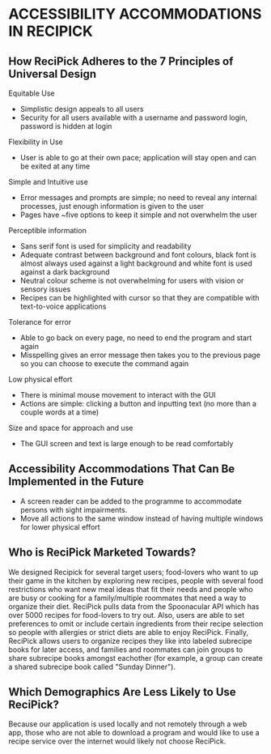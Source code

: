 # ACCESSIBILITY ACCOMMODATIONS IN RECIPICK 

## How ReciPick Adheres to the 7 Principles of Universal Design
Equitable Use
- Simplistic design appeals to all users
- Security for all users available with a username and password login, password is hidden at login

Flexibility in Use
- User is able to go at their own pace; application will stay open and can be exited at any time

Simple and Intuitive use
- Error messages and prompts are simple; no need to reveal any internal processes, just enough information is given to the user
- Pages have ~five options to keep it simple and not overwhelm the user

Perceptible information
- Sans serif font is used for simplicity and readability 
- Adequate contrast between background and font colours, black font is almost always used against a light background and white font is used against a dark background
- Neutral colour scheme is not overwhelming for users with vision or sensory issues
- Recipes can be highlighted with cursor so that they are compatible with text-to-voice applications


Tolerance for error
- Able to go back on every page, no need to end the program and start again
- Misspelling gives an error message then takes you to the previous page so you can choose to execute the command again

Low physical effort
- There is minimal mouse movement to interact with the GUI
- Actions are simple: clicking a button and inputting text (no more than a couple words at a time)

Size and space for approach and use
- The GUI screen and text is large enough to be read comfortably


## Accessibility Accommodations That Can Be Implemented in the Future
- A screen reader can be added to the programme to accommodate persons with sight impairments.
- Move all actions to the same window instead of having multiple windows for lower physical effort

## Who is ReciPick Marketed Towards?
We designed Recipick for several target users; food-lovers who want to up their game in the kitchen by exploring new recipes, people with several food restrictions who want new meal ideas that fit their needs and people who are busy or cooking for a family/multiple roommates that need a way to organize their diet. ReciPick pulls data from the Spoonacular API which has over 5000 recipes for food-lovers to try out. Also, users are able to set preferences to omit or include certain ingredients from their recipe selection so people with allergies or strict diets are able to enjoy ReciPick. Finally, ReciPick allows users to organize recipes they like into labeled subrecipe books for later access, and families and roommates can join groups to share subrecipe books amongst eachother (for example, a group can create a shared subrecipe book called "Sunday Dinner").

## Which Demographics Are Less Likely to Use ReciPick?
Because our application is used locally and not remotely through a web app, those who are not able to download a program and would like to use a recipe service over the internet would likely not choose ReciPick. 

